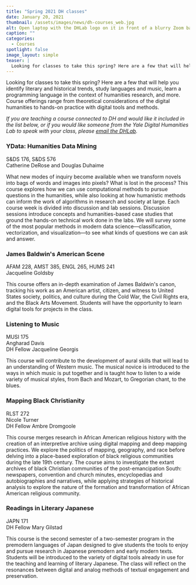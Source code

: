 ```yaml
---
title: "Spring 2021 DH classes"
date: January 20, 2021
thumbnail: /assets/images/news/dh-courses_web.jpg
alt: Open laptop with the DHLab logo on it in front of a blurry Zoom background
caption: ""
categories:
  - Courses
spotlight: false
image_layout: simple
teaser: |
  Looking for classes to take this spring? Here are a few that will help you identify literary and historical trends, study languages and music, learn a programming language in the context of humanities research, and more. Course offerings range from theoretical considerations of the digital humanities to hands-on practice with digital tools and methods.
---
```

Looking for classes to take this spring? Here are a few that will help you identify literary and historical trends, study languages and music, learn a programming language in the context of humanities research, and more. Course offerings range from theoretical considerations of the digital humanities to hands-on practice with digital tools and methods.

*If you are teaching a course connected to DH and would like it included in the list below, or if you would like someone from the Yale Digital Humanities Lab to speak with your class, please [email the DHLab](mailto:dhlab@yale.edu).*

### YData: Humanities Data Mining
S&DS 176, S&DS 576  
Catherine DeRose and Douglas Duhaime   

What new modes of inquiry become available when we transform novels into bags of words and images into pixels? What is lost in the process? This course explores how we can use computational methods to pursue questions in the humanities, while also looking at how humanistic methods can inform the work of algorithms in research and society at large. Each course week is divided into discussion and lab sessions. Discussion sessions introduce concepts and humanities-based case studies that ground the hands-on technical work done in the labs. We will survey some of the most popular methods in modern data science—classification, vectorization, and visualization—to see what kinds of questions we can ask and answer.  

### James Baldwin's American Scene
AFAM 228, AMST 385, ENGL 265, HUMS 241  
Jacqueline Goldsby  

This course offers an in-depth examination of James Baldwin's canon, tracking his work as an American artist, citizen, and witness to United States society, politics, and culture during the Cold War, the Civil Rights era, and the Black Arts Movement. Students will have the opportunity to learn digital tools for projects in the class.

### Listening to Music
MUSI 175   
Angharad Davis  
DH Fellow Jacqueline Georgis  

This course will contribute to the development of aural skills that will lead to an understanding of Western music. The musical novice is introduced to the ways in which music is put together and is taught how to listen to a wide variety of musical styles, from Bach and Mozart, to Gregorian chant, to the blues.  

### Mapping Black Christianity
RLST 272   
Nicole Turner  
DH Fellow Ambre Dromgoole  

This course merges research in African American religious history with the creation of an interpretive archive using digital mapping and deep mapping practices. We explore the politics of mapping, geography, and race before delving into a place-based exploration of black religious communities during the late 19th century. The course aims to investigate the extant archives of black Christian communities of the post-emancipation South: newspapers, convention and church minutes, encyclopedias and autobiographies and narratives, while applying strategies of historical analysis to explore the nature of the formation and transformation of African American religious community.  

### Readings in Literary Japanese
JAPN 171  
DH Fellow Mary Gilstad  

This course is the second semester of a two-semester program in the premodern languages of Japan designed to give students the tools to enjoy and pursue research in Japanese premodern and early modern texts. Students will be introduced to the variety of digital tools already in use for the teaching and learning of literary Japanese. The class will reflect on the resonances between digital and analog methods of textual engagement and preservation.